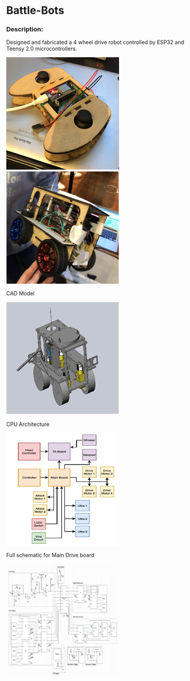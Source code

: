 # Battle-Bots



### Description:

Designed and fabricated a 4 wheel drive robot controlled by ESP32 and Teensy 2.0 microcontrollers.


  <img src="Img1.PNG" width="300" height="300"/>  <img src="Img2.PNG" width="300" height="300"/>
  
  
  CAD Model
  
  
  <img src="Img3.PNG" width="300" height="300"/>
    
   CPU Architecture
   
   <img src="Img4.PNG" width="300" height="300"/>
   
   Full schematic for Main Drive board
    
   <img src="Img5.PNG" width="300" height="300"/>
    
    
